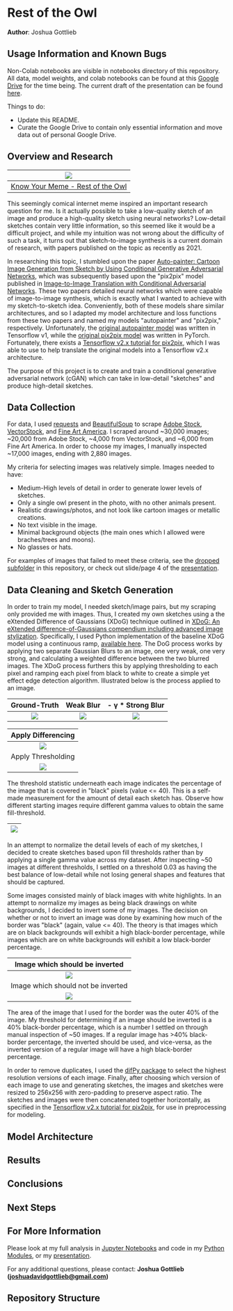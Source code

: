 # Rest of the Owl

**Author**: Joshua Gottlieb

## Usage Information and Known Bugs

Non-Colab notebooks are visible in notebooks directory of this repository. All data, model weights, and colab notebooks can be found at this [Google Drive](https://drive.google.com/drive/folders/1G_lOUjNFyL0Vx2cLZQDXYWASLBHe4jL8?usp=share_link) for the time being. The current draft of the presentation can be found [here](https://docs.google.com/presentation/d/1bw1ivyi-PK-g4p3Tn5eHXXpfb9wErUO58FC-7fqH3A4/edit#slide=id.g207a982db38_0_58).

Things to do:
<ul>
  <li>Update this README.</li>
  <li>Curate the Google Drive to contain only essential information and move data out of personal Google Drive.</li>
</ul>


## Overview and Research

| ![](./visualizations/misc/draw_the_rest_of_the_owl.jpg) |
| :---: |
| [Know Your Meme - Rest of the Owl](https://knowyourmeme.com/memes/how-to-draw-an-owl) |

This seemingly comical internet meme inspired an important research question for me. Is it actually possible to take a low-quality sketch of an image and produce a high-quality sketch using neural networks? Low-detail sketches contain very little information, so this seemed like it would be a difficult project, and while my intuition was not wrong about the difficulty of such a task, it turns out that sketch-to-image synthesis is a current domain of research, with papers published on the topic as recently as 2021.


In researching this topic, I stumbled upon the paper [Auto-painter: Cartoon Image Generation from Sketch by Using Conditional Generative Adversarial Networks](https://arxiv.org/pdf/1705.01908.pdf), which was subsequently based upon the "pix2pix" model published in [Image-to-Image Translation with Conditional Adversarial Networks](https://arxiv.org/pdf/1705.01908.pdf). These two papers detailed neural networks which were capable of image-to-image synthesis, which is exactly what I wanted to achieve with my sketch-to-sketch idea. Conveniently, both of these models share similar architectures, and so I adapted my model architecture and loss functions from these two papers and named my models "autopainter" and "pix2pix," respectively. Unfortunately, the [original autopainter model](https://github.com/irfanICMLL/Auto_painter) was written in Tensorflow v1, while the [original pix2pix model](https://github.com/phillipi/pix2pix) was written in PyTorch. Fortunately, there exists a [Tensorflow v2.x tutorial for pix2pix](https://www.tensorflow.org/tutorials/generative/pix2pix), which I was able to use to help translate the original models into a Tensorflow v2.x architecture.

The purpose of this project is to create and train a conditional generative adversarial network (cGAN) which can take in low-detail "sketches" and produce high-detail sketches.
  
## Data Collection

For data, I used [requests](https://requests.readthedocs.io/en/latest/) and [BeautifulSoup](https://beautiful-soup-4.readthedocs.io/en/latest/) to scrape [Adobe Stock](https://stock.adobe.com/), [VectorStock](https://www.vectorstock.com/), and [Fine Art America](https://fineartamerica.com/). I scraped around ~30,000 images; ~20,000 from Adobe Stock, ~4,000 from VectorStock, and ~6,000 from Fine Art America. In order to choose my images, I manually inspected ~17,000 images, ending with 2,880 images.

My criteria for selecting images was relatively simple. Images needed to have:
<ul>
  <li>Medium-High levels of detail in order to generate lower levels of sketches.</li>
  <li>Only a single owl present in the photo, with no other animals present.</li>
  <li>Realistic drawings/photos, and not look like cartoon images or metallic creations.</li>
  <li>No text visible in the image.</li>
  <li>Minimal background objects (the main ones which I allowed were braches/trees and moons).</li>
  <li>No glasses or hats.</li>
</ul>

For examples of images that failed to meet these criteria, see the [dropped subfolder](./visualizations/dropped) in this repository, or check out slide/page 4 of the [presentation](./presentation/Rest-of-the-Owl-Presentation.pdf).

## Data Cleaning and Sketch Generation

In order to train my model, I needed sketch/image pairs, but my scraping only provided me with images. Thus, I created my own sketches using a the eXtended Difference of Gaussians (XDoG) technique outlined in [XDoG: An eXtended difference-of-Gaussians compendium
including advanced image stylization](https://users.cs.northwestern.edu/~sco590/winnemoeller-cag2012.pdf). Specifically, I used Python implementation of the baseline XDoG model using a continuous ramp, [available here](https://github.com/heitorrapela/xdog). The DoG process works by applying two separate Gaussian Blurs to an image, one very weak, one very strong, and calculating a weighted difference between the two blurred images. The XDoG process furthers this by applying thresholding to each pixel and ramping each pixel from black to white to create a simple yet effect edge detection algorithm. Illustrated below is the process applied to an image.

| Ground-Truth | Weak Blur | - γ * Strong Blur |
| :--: | :--: | :--: |
| ![](./visualizations/DoG/ground_truth_owl.png) | ![](./visualizations/DoG/weak_gauss_blur.png) | ![](./visualizations/DoG/strong_gauss_blur.png) |

| Apply Differencing |
| :--: |
| ![](./visualizations/DoG/gauss_mixtures.png) |
| Apply Thresholding |
| ![](./visualizations/DoG/sketch_thresholds_01.png) |

The threshold statistic underneath each image indicates the percentage of the image that is covered in "black" pixels (value <= 40). This is a self-made measurement for the amount of detail each sketch has. Observe how different starting images require different gamma values to obtain the same fill-threshold.

|![](./visualizations/DoG/sketch_thresholds_02.png) |
| :--: |

In an attempt to normalize the detail levels of each of my sketches, I decided to create sketches based upon fill thresholds rather than by applying a single gamma value across my dataset. After inspecting ~50 images at different thresholds, I settled on a threshold 0.03 as having the best balance of low-detail while not losing general shapes and features that should be captured.

Some images consisted mainly of black images with white highlights. In an attempt to normalize my images as being black drawings on white backgrounds, I decided to invert some of my images. The decision on whether or not to invert an image was done by examining how much of the border was "black" (again, value <= 40). The theory is that images which are on black backgrounds will exhibit a high black-border percentage, while images which are on white backgrounds will exhibit a low black-border percentage.

| Image which should be inverted |
| :--: |
| ![](./visualizations/borders/pair_02.png) |
| Image which should not be inverted |
| ![](./visualizations/borders/pair_01.png) |

The area of the image that I used for the border was the outer 40% of the image. My threshold for determining if an image should be inverted is a 40% black-border percentage, which is a number I settled on through manual inspection of ~50 images. If a regular image has >40% black-border percentage, the inverted should be used, and vice-versa, as the inverted version of a regular image will have a high black-border percentage.

In order to remove duplicates, I used the [difPy package](https://github.com/elisemercury/Duplicate-Image-Finder/wiki/difPy-Usage-Documentation) to select the highest resolution versions of each image. Finally, after choosing which version of each image to use and generating sketches, the images and sketches were resized to 256x256 with zero-padding to preserve aspect ratio. The sketches and images were then concatenated together horizontally, as specified in the [Tensorflow v2.x tutorial for pix2pix](https://www.tensorflow.org/tutorials/generative/pix2pix), for use in preprocessing for modeling.

## Model Architecture



## Results


## Conclusions


## Next Steps


## For More Information

Please look at my full analysis in [Jupyter Notebooks](./notebooks) and code in my [Python Modules](./notebooks/src), or my [presentation](./presentation/Rest-of-the-Owl-Presentation.pdf).

For any additional questions, please contact: **Joshua Gottlieb (joshuadavidgottlieb@gmail.com)**

## Repository Structure
